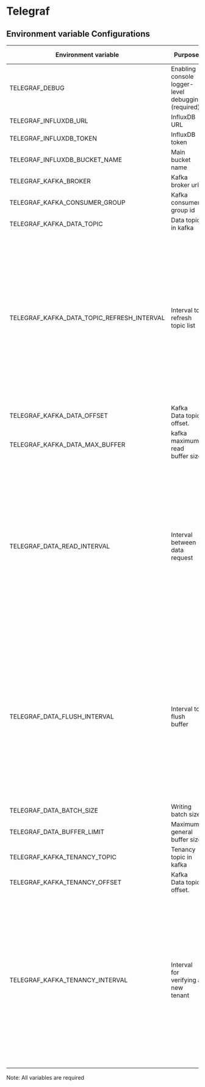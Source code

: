 # Telegraf
## Environment variable Configurations 

| Environment variable                        | Purpose                                                                         | Default Value           | Valid Values              |
| ------------------------------------------- | ------------------------------------------------------------------------------- | ----------------------- | ------------------------- |
| TELEGRAF_DEBUG                              | Enabling console logger-level debugging (required)                              |                         | boolean true, false       |
| TELEGRAF_INFLUXDB_URL                       | InfluxDB URL                                                                    | http://localhost:8086   | string                    |
| TELEGRAF_INFLUXDB_TOKEN                     | InfluxDB token                                                                  |                         | string                    |
| TELEGRAF_INFLUXDB_BUCKET_NAME               | Main bucket name                                                                | devices                 | string                    |
| TELEGRAF_KAFKA_BROKER                       | Kafka broker url                                                                | http://localhost:9092   | string                    |
| TELEGRAF_KAFKA_CONSUMER_GROUP               | Kafka consumer group id                                                         | telegraf                | string                    |
| TELEGRAF_KAFKA_DATA_TOPIC                   | Data topic in kafka                                                             |                         | string, regex             |
| TELEGRAF_KAFKA_DATA_TOPIC_REFRESH_INTERVAL  | Interval to refresh topic list                                                  |                         | Intervals are durations of time and can be specified for supporting settings by combining an integer value and time unit as a string value. Valid time units are ns, us (or µs), ms, s, m, h. |
| TELEGRAF_KAFKA_DATA_OFFSET                  | Kafka Data topic offset.                                                        | newest                  | oldest, newest            |
| TELEGRAF_KAFKA_DATA_MAX_BUFFER              | kafka maximum read buffer size                                                  | 1000                    | integer                   |
| TELEGRAF_DATA_READ_INTERVAL                 | Interval between data request                                                   | 10s                     | Intervals are durations of time and can be specified for supporting settings by combining an integer value and time unit as a string value. Valid time units are ns, us (or µs), ms, s, m, h. |
| TELEGRAF_DATA_FLUSH_INTERVAL                | Interval to flush buffer                                                        | 10s                     | Intervals are durations of time and can be specified for supporting settings by combining an integer value and time unit as a string value. Valid time units are ns, us (or µs), ms, s, m, h. |
| TELEGRAF_DATA_BATCH_SIZE                    | Writing batch size                                                              | 1000          | integer                  |
| TELEGRAF_DATA_BUFFER_LIMIT                  | Maximum general buffer size                                                     | 10000         | integer                  |
| TELEGRAF_KAFKA_TENANCY_TOPIC                | Tenancy topic in kafka                                                          |               | string                  |
| TELEGRAF_KAFKA_TENANCY_OFFSET               | Kafka Data topic offset.                                                        | newest        | oldest, newest           |
| TELEGRAF_KAFKA_TENANCY_INTERVAL             | Interval for verifying a new tenant                                             | 60s           | Intervals are durations of time and can be specified for supporting settings by combining an integer value and time unit as a string value. Valid time units are ns, us (or µs), ms, s, m, h. |
||

Note: All variables are required